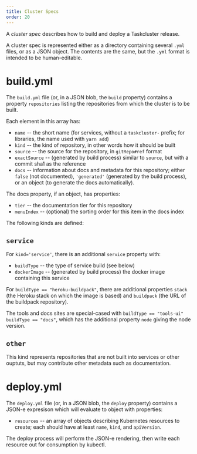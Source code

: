 ```yaml
---
title: Cluster Specs
order: 20
---
```


A *cluster spec* describes how to build and deploy a Taskcluster release.

A cluster spec is represented either as a directory containing several `.yml` files, or as a JSON object.
The contents are the same, but the `.yml` format is intended to be human-editable.

# build.yml

The `build.yml` file (or, in a JSON blob, the `build` property) contains a property `repositories` listing the repositories from which the cluster is to be built.

Each element in this array has:

* `name` -- the short name (for services, without a `taskcluster-` prefix; for libraries, the name used with `yarn add`)
* `kind` -- the kind of repository, in other words how it should be built
* `source` -- the source for the repository, in `gitRepo#ref` format
* `exactSource` -- (generated by build process) similar to `source`, but with a commit sha1 as the reference
* `docs` -- information about docs and metadata for this repository; either `false` (not documented), `'generated'` (generated by the build process), or an object (to generate the docs automatically).

The docs property, if an object, has properties:

* `tier` -- the documentation tier for this repository
* `menuIndex` -- (optional) the sorting order for this item in the docs index

The following kinds are defined:

## `service`

For `kind='service'`, there is an additional `service` property with:

* `buildType` -- the type of service build (see below)
* `dockerImage` -- (generated by build process) the docker image containing this service

For `buildType == "heroku-buildpack"`, there are additional properties `stack` (the Heroku stack on which the image is based) and `buildpack` (the URL of the buildpack repository).

The tools and docs sites are special-cased with `buildType == "tools-ui"` `buildType == "docs"`, which has the additional property `node` giving the node version.

## `other`

This kind represents repositories that are not built into services or other ouptuts, but may contribute other metadata such as documentation.

# deploy.yml

The `deploy.yml` file (or, in a JSON blob, the `deploy` property) contains a JSON-e expresison which will evaluate to object with properties:

* `resources` -- an array of objects describing Kubernetes resources to create; each should have at least `name`, `kind`, and `apiVersion`.

The deploy process will perform the JSON-e rendering, then write each resource out for consumption by kubectl.
